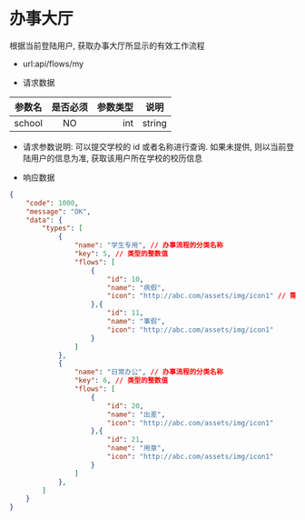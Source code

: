 # 办事大厅

根据当前登陆用户, 获取办事大厅所显示的有效工作流程

- url:api/flows/my

-  请求数据

| 参数名       | 是否必须     | 参数类型  | 说明 |
| -------- |:----------:| -----:   | ----- |
| school  | NO      | int|string      | 可选参数, 学校的 ID 或名称 |

- 请求参数说明: 可以提交学校的 id 或者名称进行查询. 如果未提供, 则以当前登陆用户的信息为准, 获取该用户所在学校的校历信息

- 响应数据

``` json
{
    "code": 1000,
    "message": "OK",
    "data": {
        "types": [
            {
                "name": "学生专用", // 办事流程的分类名称
                "key": 5, // 类型的整数值
                "flows": [
                    {
                        "id": 10,
                        "name": "病假",
                        "icon": "http://abc.com/assets/img/icon1" // 需要前端 APP 自行判断所需的图片大小
                    },{
                        "id": 11,
                        "name": "事假",
                        "icon": "http://abc.com/assets/img/icon1"
                    }
                ]
            },
            {
                "name": "日常办公", // 办事流程的分类名称
                "key": 6, // 类型的整数值
                "flows": [
                    {
                        "id": 20,
                        "name": "出差",
                        "icon": "http://abc.com/assets/img/icon1"
                    },{
                        "id": 21,
                        "name": "用章",
                        "icon": "http://abc.com/assets/img/icon1"
                    }
                ]
            },
        ]
    }
}
```
